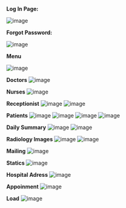 **Log In Page:**

![image](https://github.com/user-attachments/assets/a529b69f-2235-4be4-bbfa-202d5ac58ebb)


**Forgot Password:**

![image](https://github.com/user-attachments/assets/efc1e12d-8350-4ae3-ab2c-6c540d21dc14)


**Menu**

![image](https://github.com/user-attachments/assets/976c8fb9-b4ef-41ae-8e31-be1ac7bdd96a)

**Doctors**
![image](https://github.com/user-attachments/assets/9ede2519-eda9-4836-992e-8eea9a2e2233)

**Nurses**
![image](https://github.com/user-attachments/assets/e9b0f7b7-8bcd-49c5-9d57-7b9e2e79b9e4)

**Receptionist**
![image](https://github.com/user-attachments/assets/d6c72b97-2c2f-4a43-844a-4f828a10a250)
![image](https://github.com/user-attachments/assets/09a57f68-ac1f-43b3-b713-c99db62b0a47)

**Patients**
![image](https://github.com/user-attachments/assets/e0c25ab4-6b02-4e98-b170-057b65fe9ed5)
![image](https://github.com/user-attachments/assets/dbd988e6-e3bf-4a18-8404-dfbc92813b9f)
![image](https://github.com/user-attachments/assets/98d27d04-fde9-4ef8-8f87-f77b45215d33)
![image](https://github.com/user-attachments/assets/5e518867-3264-42c0-afe7-0da31c6a4974)

**Daily Summary**
![image](https://github.com/user-attachments/assets/6a7e7e8b-4ff4-4ff7-9dcd-a078ac62ee95)
![image](https://github.com/user-attachments/assets/ac4c2382-9dca-4071-b2e1-c54b8498d82d)

**Radiology Images**
![image](https://github.com/user-attachments/assets/305a8bd3-b930-482f-9354-0bb6176b86bc)
![image](https://github.com/user-attachments/assets/511eefb8-edd5-41c3-9432-8078148b9b4a)

**Mailing**
![image](https://github.com/user-attachments/assets/4e10a519-48f5-4d1d-8660-e9161e6dd318)

**Statics**
![image](https://github.com/user-attachments/assets/a36bbfd0-f01b-49da-94ef-2488fabe72ff)

**Hospital Adress**
![image](https://github.com/user-attachments/assets/fa8d9166-78c6-4ca8-a1ba-dc4a147016bd)

**Appoinment**
![image](https://github.com/user-attachments/assets/9e7d5926-762e-498f-be25-f6e41ec424b0)



**Load**
![image](https://github.com/user-attachments/assets/0b79f1aa-2b31-4877-91c1-f8f494f1842b)










